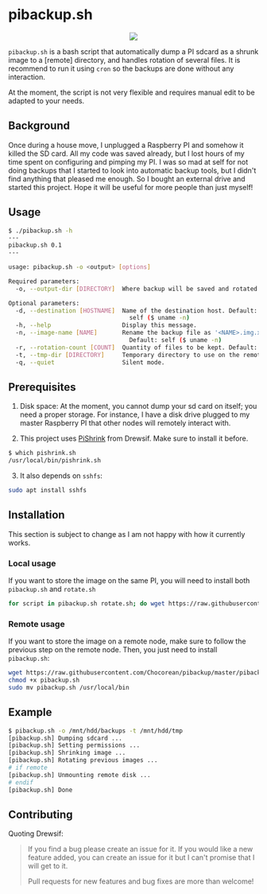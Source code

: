 # pibackup.sh

<p align="center">
  <img src="https://img.shields.io/badge/bash-5.0.3-lightgray" />
</p>

`pibackup.sh` is a bash script that automatically dump a PI sdcard as a shrunk image to a [remote] directory, and handles rotation of several files. It is recommend to run it using `cron` so the backups are done without any interaction.

At the moment, the script is not very flexible and requires manual edit to be adapted to your needs.

## Background

Once during a house move, I unplugged a Raspberry PI and somehow it killed the SD card. All my code was saved already, but I lost hours of my time spent on configuring and pimping my PI. I was so mad at self for not doing backups that I started to look into automatic backup tools, but I didn't find anything that pleased me enough. So I bought an external drive and started this project.
Hope it will be useful for more people than just myself!

## Usage

```bash
$ ./pibackup.sh -h
---
pibackup.sh 0.1
---

usage: pibackup.sh -o <output> [options]

Required parameters:
  -o, --output-dir [DIRECTORY]  Where backup will be saved and rotated.

Optional parameters:
  -d, --destination [HOSTNAME]  Name of the destination host. Default:
                                  self ($ uname -n)
  -h, --help                    Display this message.
  -n, --image-name [NAME]       Rename the backup file as '<NAME>.img.x'.
                                  Default: self ($ uname -n)
  -r, --rotation-count [COUNT]  Quantity of files to be kept. Default: 8
  -t, --tmp-dir [DIRECTORY]     Temporary directory to use on the remote node. Default: /tmp
  -q, --quiet                   Silent mode.
```

## Prerequisites

1. Disk space: At the moment, you cannot dump your sd card on itself; you need a proper storage. For instance, I have a disk drive plugged to my master Raspberry PI that other nodes will remotely interact with.

2. This project uses [PiShrink](https://github.com/Drewsif/PiShrink) from Drewsif. Make sure to install it before.

```bash
$ which pishrink.sh
/usr/local/bin/pishrink.sh
```

3. It also depends on `sshfs`:

```bash
sudo apt install sshfs
```

## Installation

This section is subject to change as I am not happy with how it currently works.

### Local usage

If you want to store the image on the same PI, you will need to install both `pibackup.sh` and `rotate.sh`

```bash
for script in pibackup.sh rotate.sh; do wget https://raw.githubusercontent.com/Chocorean/pibackup/master/$script; chmod +x $script; sudo mv $script /usr/local/bin; done
```

### Remote usage

If you want to store the image on a remote node, make sure to follow the previous step on the remote node. Then, you just need to install `pibackup.sh`:

```bash
wget https://raw.githubusercontent.com/Chocorean/pibackup/master/pibackup.sh
chmod +x pibackup.sh
sudo mv pibackup.sh /usr/local/bin
```

## Example

```bash
$ pibackup.sh -o /mnt/hdd/backups -t /mnt/hdd/tmp
[pibackup.sh] Dumping sdcard ...
[pibackup.sh] Setting permissions ...
[pibackup.sh] Shrinking image ...
[pibackup.sh] Rotating previous images ...
# if remote
[pibackup.sh] Unmounting remote disk ...
# endif
[pibackup.sh] Done
```

## Contributing

Quoting Drewsif:

> If you find a bug please create an issue for it. If you would like a new feature added, you can create an issue for it but I can't promise that I will get to it.
>
> Pull requests for new features and bug fixes are more than welcome!
